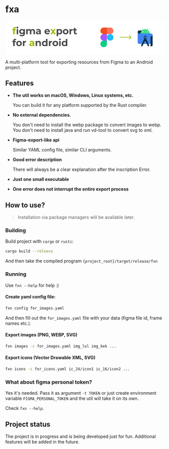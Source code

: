 # fxa

<img src="images/gh-logo.png"/><br/>

A multi-platform tool for exporting resources from Figma to an Android project.

## Features

- **The util works on macOS, Windows, Linux systems, etc.**

    You can build it for any platform supported by the Rust compiler.

- **No external dependencies.**

    You don't need to install the webp package to convert images to webp. You don't need to install java and run vd-tool to convert svg to xml.

- **Figma-export-like api**

    Similar YAML config file, similar CLI arguments.

- **Good error description**

    There will always be a clear explanation after the inscription Error.

- **Just one small executable**

- **One error does not interrupt the entire export process**

## How to use?

> Installation via package managers will be available later.

### Building

Build project with `cargo` or `rustc`:

```bash
cargo build --release
```

And then take the compiled program `{project_root}/target/release/fxn`

### Running

Use `fxn --help` for help :)

#### Create yaml config file:

```bash
fxn config for_images.yaml
```

And then fill out the `for_images.yaml` file with your data (figma file id, frame names etc.).

#### Export images (PNG, WEBP, SVG)

```bash
fxn images -c for_images.yaml img_lol img_kek ...
```

#### Export icons (Vector Drawable XML, SVG)

```bash
fxn icons -c for_icons.yaml ic_24/icon1 ic_16/icon2 ...
```

### What about figma personal token?

Yes it's needed. Pass it as argument `-t TOKEN` or just create environment variable `FIGMA_PERSONAL_TOKEN` and the util will take it on its own.

Check `fxn --help`.

## Project status

The project is in progress and is being developed just for fun. Additional features will be added in the future.